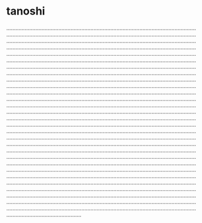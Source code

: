 # tanoshi
.............................................................................................................................................................................................................................................................................................................................................................................................................................................................................................................................................................................................................................................................................................................................................................................................................................................................................................................................................................................................................................................................................................................................................................................................................................................................................................................................................................................................................................................................................................................................................................................................................................................................................................................................................................................................................................................................................................................................................................................................................................................................................................................................................................................................................................................................................................................................................................................................................................................................................................................................................................................................................................................................................................................................................................................................................................................................................................................................................................................................................................................................................................................................................................................................................................................................................................................................................................................................................................................................................................................................................................................................................................................................................................................................................................................................